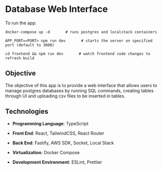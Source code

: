 # Database Web Interface

To run the app:

```
docker-compose up -d       # runs postgres and localstack containers
```

```
APP_PORT=<PORT> npm run dev       # starts the server on specified port (default to 3000)
```

```
cd frontend && npm run dev       # watch frontend code changes to refresh build
```

## Objective

The objective of this app is to provide a web interface that allows users to manage postgres databases by running SQL commands, creating tables through UI and uploading csv files to be inserted in tables.

## Technologies

- **Programming Language**: TypeScript

- **Front End**: React, TailwindCSS, React Router

- **Back End**: Fastify, AWS SDK, Socket, Local Stack

- **Virtualization**: Docker Compose

- **Development Environment**: ESLint, Prettier
